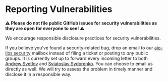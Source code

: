 # Reporting Vulnerabilities

**⚠️ Please do not file public GitHub issues for security
vulnerabilities as they are open for everyone to see! ⚠️**

We encourage responsible disclosure practices for security vulnerabilities.

If you believe you've found a security-related bug, drop an email to our
[aio-libs security] mailbox instead of filing a ticket or posting to _any_
public groups. It is currently set up to forward every incoming letter to
both [Andrew Svetlov] and [Sviatoslav Sydorenko]. You can choose to email
us directly as well. We will try to assess the problem in timely manner
and disclose it in a responsible way.

[aio-libs security]: mailto:security@aio-libs.org
[Andrew Svetlov]: mailto:andrew.svetlov+aio-libs-security@gmail.com
[Sviatoslav Sydorenko]: mailto:wk+aio-libs-security@sydorenko.org.ua
